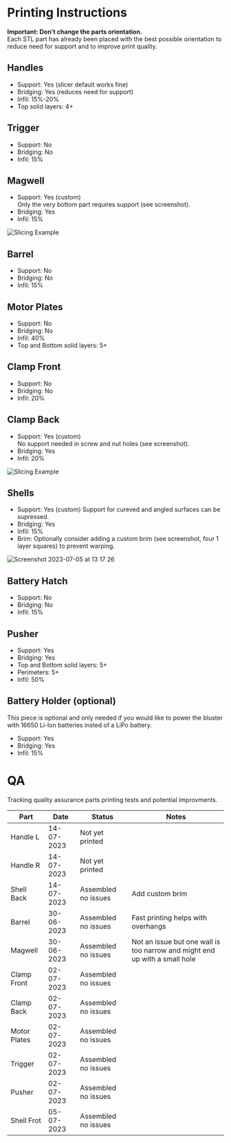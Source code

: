 # Printing Instructions

**Important: Don't change the parts orientation.**    
Each STL part has already been placed with the best possible orientation to reduce need for support and to improve print quality.

## Handles
- Support: Yes (slicer default works fine)
- Bridging: Yes (reduces need for support)
- Infil: 15%-20%
- Top solid layers: 4+


## Trigger
- Support: No
- Bridging: No
- Infil: 15%

## Magwell
- Support: Yes (custom)  
  Only the very bottom part requires support (see screenshot).
- Bridging: Yes
- Infil: 15%
 
![Slicing Example](https://user-images.githubusercontent.com/2025999/201486592-a07d69d4-a728-4cef-80a3-c37d84d0bdfb.png)

## Barrel
- Support: No
- Bridging: No
- Infil: 15%

## Motor Plates
- Support: No
- Bridging: No
- Infil: 40%
- Top and Bottom solid layers: 5+

## Clamp Front
- Support: No
- Bridging: No
- Infil: 20%

## Clamp Back
- Support: Yes (custom)  
  No support needed in screw and nut holes (see screenshot).
- Bridging: Yes
- Infil: 20%

![Slicing Example](https://user-images.githubusercontent.com/2025999/201486946-0388169e-8610-4b7f-bc4f-07be6bdfc223.png)

## Shells
- Support: Yes (custom)
  Support for cureved and angled surfaces can be supressed. 
- Bridging: Yes
- Infil: 15%
- Brim: Optionally consider adding a custom brim (see screenshot, four 1 layer squares) to prevent warping.
  
![Screenshot 2023-07-05 at 13 17 26](https://github.com/theely/Tamaro-Nerf-Blaster/assets/2025999/3a38033f-c280-4b78-80a4-900c0445813e)



## Battery Hatch
- Support: No
- Bridging: No
- Infil: 15%

## Pusher
- Support: Yes
- Bridging: Yes
- Top and Bottom solid layers: 5+
- Perimeters: 5+
- Infil: 50%

## Battery Holder (optional)
This piece is optional and only needed if you would like to power the bluster with 16650 Li-Ion batteries insted of a LiPo battery.
- Support: Yes
- Bridging: Yes
- Infil: 15%


# QA
Tracking quality assurance parts printing tests and potential improvments.

| Part | Date | Status| Notes|
|---|---|---|---|
|Handle L|14-07-2023|Not yet printed|  | 
|Handle R|14-07-2023|Not yet printed|  | 
|Shell Back|14-07-2023|Assembled no issues| Add custom brim | 
|Barrel|30-06-2023 |Assembled no issues| Fast printing helps with overhangs | 
|Magwell|30-06-2023|Assembled no issues| Not an issue but one wall is too narrow and might end up with a small hole | 
|Clamp Front|02-07-2023|Assembled no issues|  | 
|Clamp Back|02-07-2023|Assembled no issues|  | 
|Motor Plates|02-07-2023|Assembled no issues|  | 
|Trigger|02-07-2023|Assembled no issues|  | 
|Pusher|02-07-2023|Assembled no issues|  | 
|Shell Frot|05-07-2023|Assembled no issues|  | 






